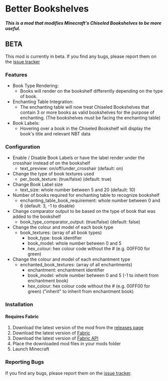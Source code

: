 Better Bookshelves
==================
##### This is a mod that modifies Minecraft's Chiseled Bookshelves to be more useful.

## BETA
This mod is currently in beta. If you find any bugs, please report them on the [issue tracker](https://github.com/Benjamin-Norton/BetterBookshelves/issues)

### Features
* Book Type Rendering:
  * Books will render on the bookshelf differently depending on the type of book.
* Enchanting Table Integration:
  * The enchanting table will now treat Chiseled Bookshelves that contain 3 or more books as valid bookshelves for the purpose of enchanting. (The bookshelves must be facing the enchanting table)
* Book Labels:
  * Hovering over a book in the Chiseled Bookshelf will display the book's title and relevant NBT data

### Configuration
* Enable / Disable Book Labels or have the label render under the crosshair instead of on the bookshelf
  * text_preview: on/off/under_crosshair (default: on)
* Change the type of book textures used
  * per_book_texture: (true/false) (default: true)
* Change Book Label size
  * text_size: whole number between 5 and 20 (default: 10)
* Number of books required for enchanting table to recognize bookshelf
  * enchanting_table_book_requirement: whole number between 0 and 6 (default: 3, -1 to disable) 
* Change comparator output to be based on the type of book that was added to the bookshelf
  * book_type_comparator_output: (true/false) (default: false)
* Change the colour and model of each book type
  * book_textures: (array of all book types) 
    * book_type: book identifier
    * book_model: whole number between 0 and 5
    * hex_colour: hex colour code without the # (e.g. 00FF00 for green)
* Change the colour and model of each enchantment type
  * enchanted_book_textures: (array of all enchantments)
    * enchantment: enchantment identifier
    * book_model: whole number between 0 and 5 (-1 to inherit from enchantment book)
    * hex_colour: hex colour code without the # (e.g. 00FF00 for green) ("inherit" to inherit from enchantment book)

### Installation
#### Requires Fabric
1. Download the latest version of the mod from the [releases page](https://modrinth.com/mod/betterbookshelves/versions)
2. Download the latest version of [Fabric](https://fabricmc.net/use/)
3. Download the latest version of [Fabric API](https://www.curseforge.com/minecraft/mc-mods/fabric-api)
4. Place the downloaded mod files in your mods folder
5. Launch Minecraft

### Reporting Bugs
If you find any bugs, please report them on the [issue tracker](https://github.com/Benjamin-Norton/BetterBookshelves/issues).